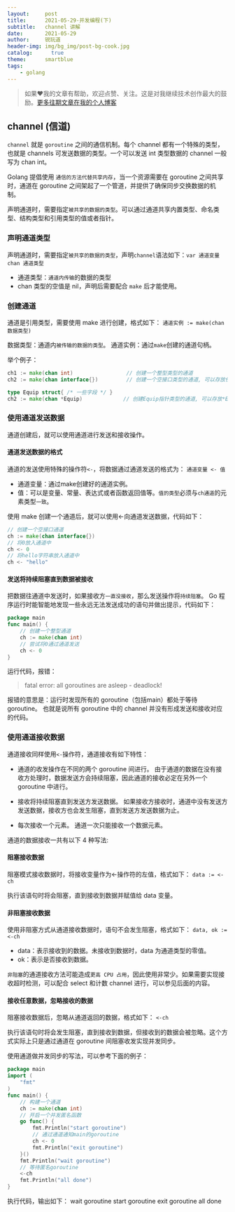 ```yaml
---
layout:     post
title:      2021-05-29-并发编程(下)
subtitle:   channel 讲解
date:       2021-05-29
author:     锐玩道
header-img: img/bg_img/post-bg-cook.jpg
catalog:      true
theme:      smartblue
tags:
    - golang
---
```


> 如果❤️我的文章有帮助，欢迎点赞、关注。这是对我继续技术创作最大的鼓励。[更多往期文章在我的个人博客](https://coderdao.github.io/)

## channel (信道)
`channel` 就是 `goroutine` 之间的通信机制。每个 channel 都有一个特殊的类型，也就是 channels 可发送数据的类型。一个可以发送 int 类型数据的 channel 一般写为 chan int。

Golang 提倡使用 `通信的方法代替共享内存`，当一个资源需要在 goroutine 之间共享时，通道在 goroutine 之间架起了一个管道，并提供了确保同步交换数据的机制。

声明通道时，需要指定`被共享的数据的类型`。可以通过通道共享内置类型、命名类型、结构类型和引用类型的值或者指针。


### 声明通道类型
声明通道时，需要指定`被共享的数据的类型`，声明`channel`语法如下：`var 通道变量 chan 通道类型`

- 通道类型：`通道内传输`的数据的类型
- chan 类型的空值是 nil，声明后需要配合 `make` 后才能使用。

### 创建通道
通道是引用类型，需要使用 make 进行创建，格式如下：
`通道实例 := make(chan 数据类型)`

数据类型：通道内`被传输的数据的类型`。
通道实例：通过`make`创建的通道句柄。

举个例子：
```go
ch1 := make(chan int)                 // 创建一个整型类型的通道
ch2 := make(chan interface{})         // 创建一个空接口类型的通道, 可以存放任意格式

type Equip struct{ /* 一些字段 */ }
ch2 := make(chan *Equip)             // 创建Equip指针类型的通道, 可以存放*Equip
```

### 使用通道发送数据
通道创建后，就可以使用通道进行发送和接收操作。

#### 通道发送数据的格式
通道的发送使用特殊的操作符`<-`，将数据通过通道发送的格式为：
`通道变量 <- 值`

- 通道变量：通过make创建好的通道实例。
- 值：可以是变量、常量、表达式或者函数返回值等。`值的类型`必须与`ch通道`的元素类型`一致`。

使用 make 创建一个通道后，就可以使用<-向通道发送数据，代码如下：
```go
// 创建一个空接口通道
ch := make(chan interface{})
// 将0放入通道中
ch <- 0
// 将hello字符串放入通道中
ch <- "hello"
```

#### 发送将持续阻塞直到数据被接收
把数据往通道中发送时，如果接收方`一直没接收`，那么发送操作将`持续阻塞`。
Go 程序运行时能智能地发现一些永远无法发送成功的语句并做出提示，代码如下：
```go
package main
func main() {
    // 创建一个整型通道
    ch := make(chan int)
    // 尝试将0通过通道发送
    ch <- 0
}
```
运行代码，报错：
> fatal error: all goroutines are asleep - deadlock!

报错的意思是：运行时发现所有的 goroutine（包括main）都处于等待 goroutine。
也就是说所有 goroutine 中的 channel 并没有形成发送和接收对应的代码。

### 使用通道接收数据
通道接收同样使用`<-`操作符，通道接收有如下特性：

- 通道的收发操作在不同的两个 goroutine 间进行。
由于通道的数据在没有接收方处理时，数据发送方会持续阻塞，因此通道的接收必定在另外一个 goroutine 中进行。

- 接收将持续阻塞直到发送方发送数据。
如果接收方接收时，通道中没有发送方发送数据，接收方也会发生阻塞，直到发送方发送数据为止。

- 每次接收一个元素。
通道一次只能接收一个数据元素。

通道的数据接收一共有以下 4 种写法:
#### 阻塞接收数据
阻塞模式接收数据时，将接收变量作为<-操作符的左值，格式如下：
`data := <-ch`

执行该语句时将会阻塞，直到接收到数据并赋值给 data 变量。

#### 非阻塞接收数据
使用非阻塞方式从通道接收数据时，语句不会发生阻塞，格式如下：
`data, ok := <-ch`

- data：表示接收到的数据。未接收到数据时，data 为通道类型的零值。
- ok：表示是否接收到数据。

`非阻塞`的通道接收方法可能造成`更高 CPU 占用`，因此使用非常少。如果需要实现接收超时检测，可以配合 select 和计数 channel 进行，可以参见后面的内容。
#### 接收任意数据，忽略接收的数据
阻塞接收数据后，忽略从通道返回的数据，格式如下：
`<-ch`

执行该语句时将会发生阻塞，直到接收到数据，但接收到的数据会被忽略。这个方式实际上只是通过通道在 goroutine 间阻塞收发实现并发同步。

使用通道做并发同步的写法，可以参考下面的例子：
```go
package main
import (
    "fmt"
)
func main() {
    // 构建一个通道
    ch := make(chan int)
    // 开启一个并发匿名函数
    go func() {
        fmt.Println("start goroutine")
        // 通过通道通知main的goroutine
        ch <- 0
        fmt.Println("exit goroutine")
    }()
    fmt.Println("wait goroutine")
    // 等待匿名goroutine
    <-ch
    fmt.Println("all done")
}
```

执行代码，输出如下：
wait goroutine
start goroutine
exit goroutine
all done